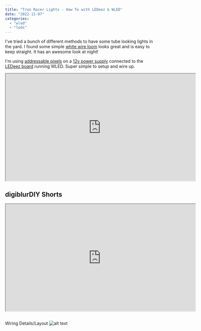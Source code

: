 ```yaml
---
title: "Tron Racer Lights - How To with LEDeez & WLED"
date: "2022-11-07"
categories: 
  - "wled"
  - "leds"
---
```

I've tried a bunch of different methods to have some tube looking lights in the yard.  I found some simple [white wire loom](https://amzn.to/3NFERIQ) looks great and is easy to keep straight.  It has an awesome look at night!  

I'm using [addressable pixels](https://amzn.to/3t4U2lt) on a [12v power supply](https://amzn.to/3WCEXVW) connected to the [LEDeez board](https://wantmoore.tech) running WLED.  Super simple to setup and wire up.

<iframe allowfullscreen height="353" src="https://www.youtube.com/embed/ot5LwWz71qs" width="625" youtube-src-=""></iframe>    

## digiblurDIY Shorts
<iframe allowfullscreen height="353" src="https://www.youtube.com/embed/j7ib2hBpTEc" width="625" youtube-src-=""></iframe>    

## 
<!--truncate-->
Wiring Details/Layout
![alt text](/img/diagrams/LEDeez-wiring-diagram.webp "LEDeez Wiring Diagram")
